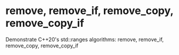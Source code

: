 # remove, remove_if, remove_copy, remove_copy_if
Demonstrate C++20's std::ranges algorithms: remove, remove_if, remove_copy, remove_copy_if
